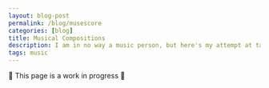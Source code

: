 ```yaml
---
layout: blog-post
permalink: /blog/musescore
categories: [blog]
title: Musical Compositions
description: I am in no way a music person, but here's my attempt at taking music theory and using Musescore.
tags: music
---
```


🚧 This page is a work in progress 🚧
